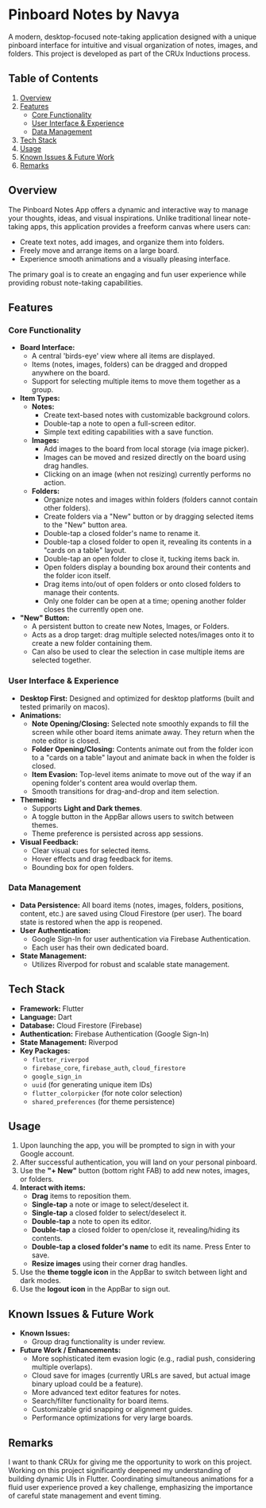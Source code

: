 # Pinboard Notes by Navya
A modern, desktop-focused note-taking application designed with a unique pinboard interface for intuitive and visual organization of notes, images, and folders. This project is developed as part of the CRUx Inductions process.

## Table of Contents

1.  [Overview](#overview)
2.  [Features](#features)
    *   [Core Functionality](#core-functionality)
    *   [User Interface & Experience](#user-interface--experience)
    *   [Data Management](#data-management)
3.  [Tech Stack](#tech-stack)
4.  [Usage](#usage)
5.  [Known Issues & Future Work](#known-issues--future-work)
6.  [Remarks](#remarks)

## Overview

The Pinboard Notes App offers a dynamic and interactive way to manage your thoughts, ideas, and visual inspirations. Unlike traditional linear note-taking apps, this application provides a freeform canvas where users can:
*   Create text notes, add images, and organize them into folders.
*   Freely move and arrange items on a large board.
*   Experience smooth animations and a visually pleasing interface.

The primary goal is to create an engaging and fun user experience while providing robust note-taking capabilities.

## Features

### Core Functionality

*   **Board Interface:**
    *   A central 'birds-eye' view where all items are displayed.
    *   Items (notes, images, folders) can be dragged and dropped anywhere on the board.
    *   Support for selecting multiple items to move them together as a group.
*   **Item Types:**
    *   **Notes:**
        *   Create text-based notes with customizable background colors.
        *   Double-tap a note to open a full-screen editor.
        *   Simple text editing capabilities with a save function.
    *   **Images:**
        *   Add images to the board from local storage (via image picker).
        *   Images can be moved and resized directly on the board using drag handles.
        *   Clicking on an image (when not resizing) currently performs no action.
    *   **Folders:**
        *   Organize notes and images within folders (folders cannot contain other folders).
        *   Create folders via a "New" button or by dragging selected items to the "New" button area.
        *   Double-tap a closed folder's name to rename it.
        *   Double-tap a closed folder to open it, revealing its contents in a "cards on a table" layout.
        *   Double-tap an open folder to close it, tucking items back in.
        *   Open folders display a bounding box around their contents and the folder icon itself.
        *   Drag items into/out of open folders or onto closed folders to manage their contents.
        *   Only one folder can be open at a time; opening another folder closes the currently open one.
*   **"New" Button:**
    *   A persistent button to create new Notes, Images, or Folders.
    *   Acts as a drop target: drag multiple selected notes/images onto it to create a new folder containing them.
    *   Can also be used to clear the selection in case multiple items are selected together.

### User Interface & Experience

*   **Desktop First:** Designed and optimized for desktop platforms (built and tested primarily on macos).
*   **Animations:**
    *   **Note Opening/Closing:** Selected note smoothly expands to fill the screen while other board items animate away. They return when the note editor is closed.
    *   **Folder Opening/Closing:** Contents animate out from the folder icon to a "cards on a table" layout and animate back in when the folder is closed.
    *   **Item Evasion:** Top-level items animate to move out of the way if an opening folder's content area would overlap them.
    *   Smooth transitions for drag-and-drop and item selection.
*   **Themeing:**
    *   Supports **Light and Dark themes**.
    *   A toggle button in the AppBar allows users to switch between themes.
    *   Theme preference is persisted across app sessions.
*   **Visual Feedback:**
    *   Clear visual cues for selected items.
    *   Hover effects and drag feedback for items.
    *   Bounding box for open folders.

### Data Management

*   **Data Persistence:** All board items (notes, images, folders, positions, content, etc.) are saved  using Cloud Firestore (per user). The board state is restored when the app is reopened.
*   **User Authentication:**
    *   Google Sign-In for user authentication via Firebase Authentication.
    *   Each user has their own dedicated board.
*   **State Management:**
    *   Utilizes Riverpod for robust and scalable state management.

## Tech Stack

*   **Framework:** Flutter
*   **Language:** Dart
*   **Database:** Cloud Firestore (Firebase)
*   **Authentication:** Firebase Authentication (Google Sign-In)
*   **State Management:** Riverpod
*   **Key Packages:**
    *   `flutter_riverpod`
    *   `firebase_core`, `firebase_auth`, `cloud_firestore`
    *   `google_sign_in`
    *   `uuid` (for generating unique item IDs)
    *   `flutter_colorpicker` (for note color selection)
    *   `shared_preferences` (for theme persistence)
      
 ## Usage

1.  Upon launching the app, you will be prompted to sign in with your Google account.
2.  After successful authentication, you will land on your personal pinboard.
3.  Use the **"+ New"** button (bottom right FAB) to add new notes, images, or folders.
4.  **Interact with items:**
    *   **Drag** items to reposition them.
    *   **Single-tap** a note or image to select/deselect it.
    *   **Single-tap** a closed folder to select/deselect it.
    *   **Double-tap** a note to open its editor.
    *   **Double-tap** a closed folder to open/close it, revealing/hiding its contents.
    *   **Double-tap a closed folder's name** to edit its name. Press Enter to save.
    *   **Resize images** using their corner drag handles.
5.  Use the **theme toggle icon** in the AppBar to switch between light and dark modes.
6.  Use the **logout icon** in the AppBar to sign out.

## Known Issues & Future Work

*   **Known Issues:**
    *   Group drag functionality is under review.
*   **Future Work / Enhancements:**
    *   More sophisticated item evasion logic (e.g., radial push, considering multiple overlaps).
    *   Cloud save for images (currently URLs are saved, but actual image binary upload could be a feature).
    *   More advanced text editor features for notes.
    *   Search/filter functionality for board items.
    *   Customizable grid snapping or alignment guides.
    *   Performance optimizations for very large boards.


## Remarks
I want to thank CRUx for giving me the opportunity to work on this project. Working on this project significantly deepened my understanding of building dynamic UIs in Flutter. Coordinating simultaneous animations for a fluid user experience proved a key challenge, emphasizing the importance of careful state management and event timing.
